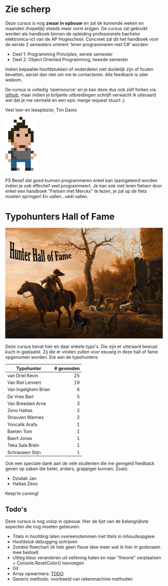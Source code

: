 # Zie scherp

Deze cursus is nog **zwaar in opbouw** en zal de komende weken en maanden (hopelijk) steeds meer vorm krijgen. De cursus zal gebruikt worden als handboek binnen de opleiding professionele bachelor elektronica-ict van de AP Hogeschool. Concreet zal dit het handboek voor de eerste 2 semesters omtrent 'leren programmeren met C#' worden:

* Deel 1: Programming Principles, eerste semester
* Deel 2: Object Oriented Programming, tweede semester

Indien bepaalde hoofdstukken of onderdelen niet duidelijk zijn of fouten bevatten, aarzel dan niet om me te contacteren. Alle feedback is zéér welkom.

De cursus is volledig 'opensource' en je kan deze dus ook zelf forken via [github](https://github.com/timdams/csharpbook), maar indien je briljante uitbreidingen schrijft verwacht ik uiteraard wel dat je me vermeld en een epic merge request stuurt ;)

Veel leer-en leesplezier,
Tim Dams

![](/assets/0_intro/tdams.jpg)

PS Besef dat goed kunnen programmeren enkel kan (aan)geleerd worden indien je ook effectief veel programmeert. Je kan ook niet leren fietsen door enkel een handboek "Fietsen met Merckx" te lezen, je zal op de fiets moeten springen! En vallen...véél vallen.

# Typohunters Hall of Fame

![Landscape with Hunters door Pieter Van Laer](/assets/0_intro/halloffame.png)

Deze cursus bevat hier en daar enkele typo's. Die zijn er uiteraard bewust *kuch* in geplaatst. Zij die er vinden zullen voor eeuwig in deze hall of fame opgenomen worden. Ere aan de typohunters:

| Typohunter        |  # gevonden|
| ------------- | -----:|
|van Driel Kevin|      25 |
|Van Riel Lennert|     19 |
|Van Ingelghem Brian|   6 |
|De Vree Bart|         5 |
|Van Breedam Arne|     3 |
|Zeno Hattas |           2 |
|Strauven Wannes|       2 |
|Yoncalik Arafa|       1 |
|Baeten Tom|          1 |
|Baert Jonas|   1 |
|Teka Sala Brain| 1|
|Schrauwen Stijn| 1|


Ook een speciale dank aan de vele studenten die me geregeld feedback geven op zaken die beter, anders, grappiger kunnen. Zoals:

* Dzialak Jan
* Hattas Zeno

Keep'm coming!

## Todo's

Deze cursus is nog volop in opbouw. Hier de lijst van de belangrijkste aspecten die nog moeten gebeuren:

* Titels in hoofding laten overeenstemmen met titels in inhoudsopgave
* Hoofdstuk debugging schrijven
* Zombie flowchart (ik heb geen flauw idee meer wat ik hier in godsnaam mee bedoel)
* Uitleg kleur veranderen uit oefening halen en naar "theorie" verplaatsen + Console.ResetColor() toevoegen
* Git
* Array opwarmers: [TODO](https://codeforwin.org/2015/07/array-programming-exercises-and.html)
* Generic methods: voorbeeld van rekenmachine methoden
